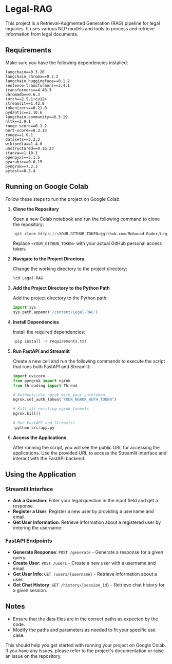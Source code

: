# Legal-RAG

This project is a Retrieval-Augmented Generation (RAG) pipeline for legal inquiries. It uses various NLP models and tools to process and retrieve information from legal documents.

## Requirements

Make sure you have the following dependencies installed:

```plaintext
langchain==0.3.20
langchain_chroma==0.2.2
langchain_huggingface==0.1.2
sentence-transformers==3.4.1
transformers==4.48.3
chromadb==0.6.3
torch==2.5.1+cu124
streamlit==1.43.0
tokenizers==0.21.0
pydantic==2.10.6
langchain-community==0.3.19
nltk==3.9.1
rouge-score==0.1.2
bert-score==0.3.13
rouge==1.0.1
datasets==3.3.2
wikipedia==1.4.0
unstructured==0.16.23
stanza==1.10.1
openpyxl==3.1.5
pyarabic==0.6.15
pyngrok==7.2.3
pytest==8.3.4
```

## Running on Google Colab

Follow these steps to run the project on Google Colab:

1. **Clone the Repository**

   Open a new Colab notebook and run the following command to clone the repository:

   ```python
   !git clone https://<YOUR_GITHUB_TOKEN>@github.com/Mohanad-Bador/Legal-RAG.git
   ```

   Replace `<YOUR_GITHUB_TOKEN>` with your actual GitHub personal access token.

2. **Navigate to the Project Directory**

   Change the working directory to the project directory:

   ```python
   %cd Legal-RAG
   ```

3. **Add the Project Directory to the Python Path**

   Add the project directory to the Python path:

   ```python
   import sys
   sys.path.append('/content/Legal-RAG')
   ```

4. **Install Dependencies**

   Install the required dependencies:

   ```python
   !pip install -r requirements.txt
   ```

5. **Run FastAPI and Streamlit**

   Create a new cell and run the following commands to execute the script that runs both FastAPI and Streamlit:

   ```python
   import uvicorn
   from pyngrok import ngrok
   from threading import Thread

   # Authenticate ngrok with your authtoken
   ngrok.set_auth_token("YOUR_NGROK_AUTH_TOKEN")

   # Kill all existing ngrok tunnels
   ngrok.kill()

   # Run FastAPI and Streamlit
   !python src/app.py
   ```

6. **Access the Applications**

   After running the script, you will see the public URL for accessing the applications. Use the provided URL to access the Streamlit interface and interact with the FastAPI backend.

## Using the Application

### Streamlit Interface

- **Ask a Question**: Enter your legal question in the input field and get a response.
- **Register a User**: Register a new user by providing a username and email.
- **Get User Information**: Retrieve information about a registered user by entering the username.

### FastAPI Endpoints

- **Generate Response**: `POST /generate` - Generate a response for a given query.
- **Create User**: `POST /users` - Create a new user with a username and email.
- **Get User Info**: `GET /users/{username}` - Retrieve information about a user.
- **Get Chat History**: `GET /history/{session_id}` - Retrieve chat history for a given session.

## Notes

- Ensure that the data files are in the correct paths as expected by the code.
- Modify the paths and parameters as needed to fit your specific use case.

This should help you get started with running your project on Google Colab. If you have any issues, please refer to the project's documentation or raise an issue on the repository.